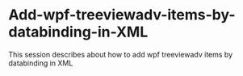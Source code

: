 # Add-wpf-treeviewadv-items-by-databinding-in-XML
This session describes about how to add wpf treeviewadv items by databinding in XML
